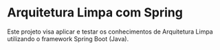 # Arquitetura Limpa com Spring

Este projeto visa aplicar e testar os conhecimentos de Arquitetura Limpa utilizando o framework Spring Boot (Java).
